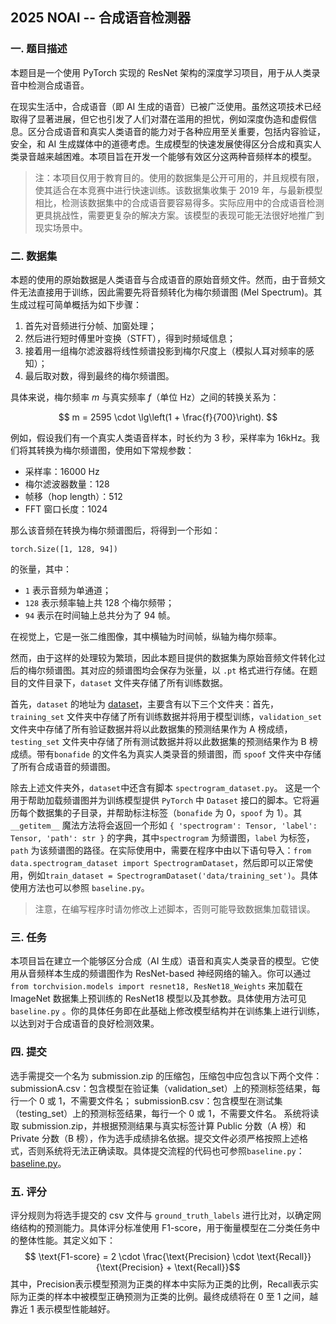 ## 2025 NOAI -- 合成语音检测器

### 一. 题目描述

本题目是一个使用 PyTorch 实现的 ResNet 架构的深度学习项目，用于从人类录音中检测合成语音。

在现实生活中，合成语音（即 AI 生成的语音）已被广泛使用。虽然这项技术已经取得了显著进展，但它也引发了人们对潜在滥用的担忧，例如深度伪造和虚假信息。区分合成语音和真实人类语音的能力对于各种应用至关重要，包括内容验证，安全，和 AI 生成媒体中的道德考虑。生成模型的快速发展使得区分合成和真实人类录音越来越困难。本项目旨在开发一个能够有效区分这两种音频样本的模型。

> 注：本项目仅用于教育目的。使用的数据集是公开可用的，并且规模有限，使其适合在本竞赛中进行快速训练。该数据集收集于 2019 年，与最新模型相比，检测该数据集中的合成语音要容易得多。实际应用中的合成语音检测更具挑战性，需要更复杂的解决方案。该模型的表现可能无法很好地推广到现实场景中。

### 二. 数据集

本题的使用的原始数据是人类语音与合成语音的原始音频文件。然而，由于音频文件无法直接用于训练，因此需要先将音频转化为梅尔频谱图 (Mel Spectrum)。其生成过程可简单概括为如下步骤：

1. 首先对音频进行分帧、加窗处理；
2. 然后进行短时傅里叶变换（STFT），得到时频域信息；
3. 接着用一组梅尔滤波器将线性频谱投影到梅尔尺度上（模拟人耳对频率的感知）；
4. 最后取对数，得到最终的梅尔频谱图。

具体来说，梅尔频率 $m$ 与真实频率 $f$（单位 Hz）之间的转换关系为：

$$
m = 2595 \cdot \lg\left(1 + \frac{f}{700}\right).
$$

例如，假设我们有一个真实人类语音样本，时长约为 3 秒，采样率为 16kHz。我们将其转换为梅尔频谱图，使用如下常规参数：

- 采样率：16000 Hz
- 梅尔滤波器数量：128
- 帧移（hop length）：512
- FFT 窗口长度：1024

那么该音频在转换为梅尔频谱图后，将得到一个形如：

```
torch.Size([1, 128, 94])
```

的张量，其中：

- `1` 表示音频为单通道；
- `128` 表示频率轴上共 128 个梅尔频带；
- `94` 表示在时间轴上总共分为了 94 帧。

在视觉上，它是一张二维图像，其中横轴为时间帧，纵轴为梅尔频率。

然而，由于这样的处理较为繁琐，因此本题目提供的数据集为原始音频文件转化过后的梅尔频谱图。其对应的频谱图均会保存为张量，以 `.pt` 格式进行存储。在题目的文件目录下，`dataset` 文件夹存储了所有训练数据。

首先，`dataset` 的地址为 [dataset]()，主要含有以下三个文件夹：首先，`training_set` 文件夹中存储了所有训练数据并将用于模型训练，`validation_set` 文件夹中存储了所有验证数据并将以此数据集的预测结果作为 A 榜成绩，`testing_set` 文件夹中存储了所有测试数据并将以此数据集的预测结果作为 B 榜成绩。带有`bonafide` 的文件名为真实人类录音的频谱图，而 `spoof` 文件夹中存储了所有合成语音的频谱图。

除去上述文件夹外，`dataset`中还含有脚本 `spectrogram_dataset.py`。 这是一个用于帮助加载频谱图并为训练模型提供 `PyTorch` 中 `Dataset` 接口的脚本。它将遍历每个数据集的子目录，并帮助标注标签（`bonafide` 为 0，`spoof` 为 1）。其 `__getitem__` 魔法方法将会返回一个形如 `{ 'spectrogram': Tensor, 'label': Tensor, 'path': str }` 的字典，其中`spectrogram` 为频谱图，`label` 为标签，`path` 为该频谱图的路径。在实际使用中，需要在程序中由以下语句导入：`from data.spectrogram_dataset import SpectrogramDataset`，然后即可以正常使用，例如`train_dataset = SpectrogramDataset('data/training_set')`。具体使用方法也可以参照 `baseline.py`。

> 注意，在编写程序时请勿修改上述脚本，否则可能导致数据集加载错误。

### 三. 任务

本项目旨在建立一个能够区分合成（AI 生成）语音和真实人类录音的模型。它使用从音频样本生成的频谱图作为 ResNet-based 神经网络的输入。你可以通过 `from torchvision.models import resnet18, ResNet18_Weights` 来加载在 ImageNet 数据集上预训练的 ResNet18 模型以及其参数。具体使用方法可见 `baseline.py` 。你的具体任务即在此基础上修改模型结构并在训练集上进行训练，以达到对于合成语音的良好检测效果。

### 四. 提交

选手需提交一个名为 submission.zip 的压缩包，压缩包中应包含以下两个文件：
submissionA.csv：包含模型在验证集（validation_set）上的预测标签结果，每行一个 0 或 1，不需要文件名；
submissionB.csv：包含模型在测试集（testing_set）上的预测标签结果，每行一个 0 或 1，不需要文件名。
系统将读取 submission.zip，并根据预测结果与真实标签计算 Public 分数（A 榜）和 Private 分数（B 榜），作为选手成绩排名依据。提交文件必须严格按照上述格式，否则系统将无法正确读取。具体提交流程的代码也可参照`baseline.py`：[baseline.py]()。

### 五. 评分

评分规则为将选手提交的 csv 文件与 `ground_truth_labels` 进行比对，以确定网络结构的预测能力。具体评分标准使用 F1-score，用于衡量模型在二分类任务中的整体性能。其定义如下：
$$ \text{F1-score} = 2 \cdot \frac{\text{Precision} \cdot \text{Recall}}{\text{Precision} + \text{Recall}}$$其中，Precision表示模型预测为正类的样本中实际为正类的比例，Recall表示实际为正类的样本中被模型正确预测为正类的比例。最终成绩将在 $0$ 至 $1$ 之间，越靠近 $1$ 表示模型性能越好。
